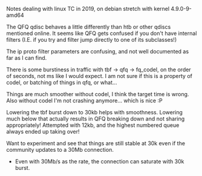 Notes dealing with linux TC in 2019, on debian stretch with kernel 4.9.0-9-amd64

The QFQ qdisc behaves a little differently than htb or other qdiscs
mentioned online. It seems like QFQ gets confused if you don't have
internal filters (I.E. if you try and filter jump directly to one of
its subclasses!)

The ip proto filter parameters are confusing, and not well documented
as far as I can find.

There is some burstiness in traffic with tbf -> qfq -> fq_codel, on the order of seconds, not ms like I would expect. I am not sure if this is a property of codel, or batching of things in qfq, or what...

Things are much smoother without codel, I think the target time is
wrong. Also without codel I'm not crashing anymore... which is nice :P

Lowering the tbf burst down to 30kb helps with smoothness. Lowering
much below that actually results in QFQ breaking down and not sharing
appropriately! Attempted with 12kb, and the highest numbered queue
always ended up taking over!

Want to experiment and see that things are still stable at 30k even if
the community updates to a 30Mb connection.
 - Even with 30Mb/s as the rate, the connection can saturate with 30k burst.
